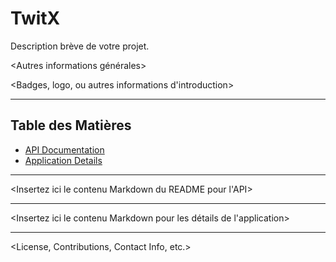 # TwitX
Description brève de votre projet.

<Autres informations générales>

<Badges, logo, ou autres informations d'introduction>

<Section Table des Matières>

---

<Section Introduction - Description détaillée du projet>

## Table des Matières

- [API Documentation](#api-documentation)
- [Application Details](#application-details)

---

<API Documentation Dropdown>

<Collapsable dropdown section for API documentation>

<Insertez ici le contenu Markdown du README pour l'API>

<API section>

<End of API documentation dropdown>

---

<Application Details Dropdown>

<Collapsable dropdown section for Application details>

<Insertez ici le contenu Markdown pour les détails de l'application>

<Application section>

<End of Application details dropdown>

---

<License, Contributions, Contact Info, etc.>

<Bottom of the README>

